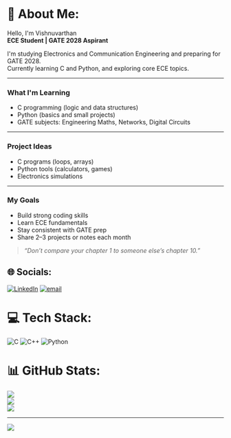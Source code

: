 # 💫 About Me:
Hello, I'm Vishnuvarthan  
**ECE Student | GATE 2028 Aspirant**

I'm studying Electronics and Communication Engineering and preparing for GATE 2028.  
Currently learning C and Python, and exploring core ECE topics.

---

### What I'm Learning  
- C programming (logic and data structures)  
- Python (basics and small projects)  
- GATE subjects: Engineering Maths, Networks, Digital Circuits

---

### Project Ideas  
- C programs (loops, arrays)  
- Python tools (calculators, games)  
- Electronics simulations

---

### My Goals  
- Build strong coding skills  
- Learn ECE fundamentals  
- Stay consistent with GATE prep  
- Share 2–3 projects or notes each month

> _“Don’t compare your chapter 1 to someone else’s chapter 10.”_

## 🌐 Socials:
[![LinkedIn](https://img.shields.io/badge/LinkedIn-%230077B5.svg?logo=linkedin&logoColor=white)](https://www.linkedin.com/in/vishnuvarthan-ece) [![email](https://img.shields.io/badge/Email-D14836?logo=gmail&logoColor=white)](mailto:vishnuec19@gmail.com) 

# 💻 Tech Stack:
![C](https://img.shields.io/badge/c-%2300599C.svg?style=for-the-badge&logo=c&logoColor=white) ![C++](https://img.shields.io/badge/c++-%2300599C.svg?style=for-the-badge&logo=c%2B%2B&logoColor=white) ![Python](https://img.shields.io/badge/python-3670A0?style=for-the-badge&logo=python&logoColor=ffdd54)

# 📊 GitHub Stats:
![](https://github-readme-stats.vercel.app/api?username=VishnuNexus&theme=aura&hide_border=false&include_all_commits=false&count_private=false)<br/>
![](https://nirzak-streak-stats.vercel.app/?user=VishnuNexus&theme=aura&hide_border=false)<br/>
![](https://github-readme-stats.vercel.app/api/top-langs/?username=VishnuNexus&theme=aura&hide_border=false&include_all_commits=false&count_private=false&layout=compact)

---
[![](https://visitcount.itsvg.in/api?id=VishnuNexus&icon=0&color=13)](https://visitcount.itsvg.in)
